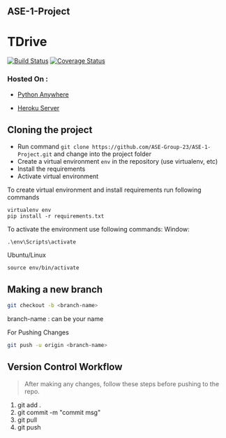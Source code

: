 ## ASE-1-Project
# TDrive

[![Build Status](https://travis-ci.com/ASE-Group-23/ASE-1-Project.svg?branch=master)](https://travis-ci.com/ASE-Group-23/ASE-1-Project)
[![Coverage Status](https://coveralls.io/repos/github/ASE-Group-23/ASE-1-Project/badge.svg?branch=master)](https://coveralls.io/github/ASE-Group-23/ASE-1-Project?branch=master)

### Hosted On : 
* [Python Anywhere](http://tdrive.pythonanywhere.com/)

* [Heroku Server](https://sleepy-plateau-81738.herokuapp.com/)

## Cloning the project  
* Run command `git clone https://github.com/ASE-Group-23/ASE-1-Project.git` and change into the project folder
* Create a virtual environment `env` in the repository (use virtualenv, etc)
* Install the requirements
* Activate virtual environment

To create virtual environment and install requirements run following commands
```shell script
virtualenv env
pip install -r requirements.txt
```

To activate the environment use following commands:
Window: 
```shell script
.\env\Scripts\activate
```
Ubuntu/Linux
```shell script
source env/bin/activate
```

## Making a new branch
```bash
git checkout -b <branch-name>
```
branch-name : can be your name 

For Pushing Changes
```bash
git push -u origin <branch-name>
```


## Version Control Workflow
> After making any changes, follow these steps before pushing to the repo.
1. git add .
2. git commit -m "commit msg"
3. git pull
4. git push
